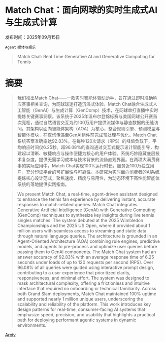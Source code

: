 # Match Chat：面向网球的实时生成式AI与生成式计算

发布时间：2025年09月15日

`Agent` `媒体与娱乐`

> Match Chat: Real Time Generative AI and Generative Computing for Tennis

# 摘要

> 我们推出Match Chat——一款实时智能体驱动助手，旨在通过即时准确响应赛事相关查询，为网球球迷打造沉浸式体验。Match Chat融合生成式人工智能（GenAI）与生成计算（GenComp）技术，在网球单打直播中实时提炼关键赛事洞察。该系统于2025年温布尔登锦标赛与美国网球公开赛首次亮相，通过自然语言交互为约100万用户提供流媒体与静态数据的无缝访问。其架构以面向智能体架构（AOA）为核心，整合规则引擎、预测模型与智能体模块，在查询传递至GenAI组件前完成预处理与优化。Match Chat系统答案准确率达92.83%，在每秒120次请求（RPS）的峰值负载下，平均响应时间仅6.25秒。超96.08%的查询通过交互式提示设计智能引导，构建起以清晰、敏捷响应与操作便捷为核心的用户体验。系统巧妙隐藏底层技术复杂度，提供无需学习成本与技术背景的流畅直观界面。在两项大满贯赛事的实际应用中，Match Chat实现100%运行时长，服务近100万独立用户，充分印证平台的可扩展性与可靠性。本研究为实时面向消费者的AI系统提炼核心设计范式，聚焦速度、精度与易用性，为动态环境下高性能智能体系统的落地提供实践指南。

> We present Match Chat, a real-time, agent-driven assistant designed to enhance the tennis fan experience by delivering instant, accurate responses to match-related queries. Match Chat integrates Generative Artificial Intelligence (GenAI) with Generative Computing (GenComp) techniques to synthesize key insights during live tennis singles matches. The system debuted at the 2025 Wimbledon Championships and the 2025 US Open, where it provided about 1 million users with seamless access to streaming and static data through natural language queries. The architecture is grounded in an Agent-Oriented Architecture (AOA) combining rule engines, predictive models, and agents to pre-process and optimize user queries before passing them to GenAI components. The Match Chat system had an answer accuracy of 92.83% with an average response time of 6.25 seconds under loads of up to 120 requests per second (RPS). Over 96.08% of all queries were guided using interactive prompt design, contributing to a user experience that prioritized clarity, responsiveness, and minimal effort. The system was designed to mask architectural complexity, offering a frictionless and intuitive interface that required no onboarding or technical familiarity. Across both Grand Slam deployments, Match Chat maintained 100% uptime and supported nearly 1 million unique users, underscoring the scalability and reliability of the platform. This work introduces key design patterns for real-time, consumer-facing AI systems that emphasize speed, precision, and usability that highlights a practical path for deploying performant agentic systems in dynamic environments.

[Arxiv](https://arxiv.org/abs/2509.12592)